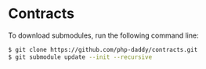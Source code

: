 # Contracts

To download submodules, run the following command line:

```bash
$ git clone https://github.com/php-daddy/contracts.git
$ git submodule update --init --recursive
```

